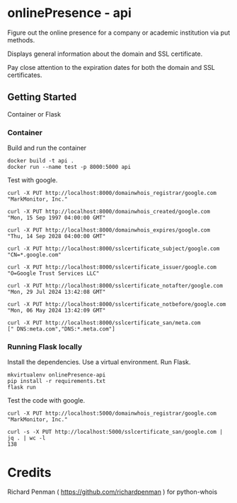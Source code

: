 # onlinePresence - api

Figure out the online presence for a company or academic institution via put methods.

Displays general information about the domain and SSL certificate.

Pay close attention to the expiration dates for both the domain and SSL certificates.

## Getting Started

Container or Flask

### Container

Build and run the container
```
docker build -t api .
docker run --name test -p 8000:5000 api
```

Test with google.
```
curl -X PUT http://localhost:8000/domainwhois_registrar/google.com
"MarkMonitor, Inc."

curl -X PUT http://localhost:8000/domainwhois_created/google.com
"Mon, 15 Sep 1997 04:00:00 GMT"

curl -X PUT http://localhost:8000/domainwhois_expires/google.com
"Thu, 14 Sep 2028 04:00:00 GMT"

curl -X PUT http://localhost:8000/sslcertificate_subject/google.com
"CN=*.google.com"

curl -X PUT http://localhost:8000/sslcertificate_issuer/google.com
"O=Google Trust Services LLC"

curl -X PUT http://localhost:8000/sslcertificate_notafter/google.com
"Mon, 29 Jul 2024 13:42:08 GMT"

curl -X PUT http://localhost:8000/sslcertificate_notbefore/google.com
"Mon, 06 May 2024 13:42:09 GMT"

curl -X PUT http://localhost:8000/sslcertificate_san/meta.com
[" DNS:meta.com","DNS:*.meta.com"]
```

### Running Flask locally

Install the dependencies. Use a virtual environment. Run Flask.

```
mkvirtualenv onlinePresence-api
pip install -r requirements.txt
flask run
```

Test the code with google.
```
curl -X PUT http://localhost:5000/domainwhois_registrar/google.com
"MarkMonitor, Inc."

curl -s -X PUT http://localhost:5000/sslcertificate_san/google.com | jq . | wc -l  
138
```

# Credits

Richard Penman ( https://github.com/richardpenman ) for python-whois
